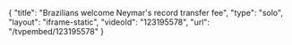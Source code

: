 {
    "title": "Brazilians welcome Neymar's record transfer fee",
    "type": "solo",
    "layout": "iframe-static",
    "videoId": "123195578",
    "url": "\/tvpembed\/123195578"
}